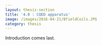 ```yaml
---
layout: thesis-section
title: '4.0 : CQED apparatus'
image: /images/2016-04-21/BfieldCoils.JPG
category: thesis
---
```


<p>
Introduction comes last.
</p>
